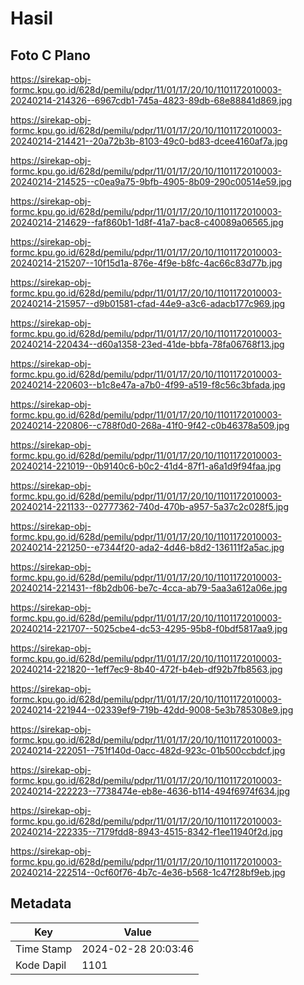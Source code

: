 # Hasil

## Foto C Plano

https://sirekap-obj-formc.kpu.go.id/628d/pemilu/pdpr/11/01/17/20/10/1101172010003-20240214-214326--6967cdb1-745a-4823-89db-68e88841d869.jpg

https://sirekap-obj-formc.kpu.go.id/628d/pemilu/pdpr/11/01/17/20/10/1101172010003-20240214-214421--20a72b3b-8103-49c0-bd83-dcee4160af7a.jpg

https://sirekap-obj-formc.kpu.go.id/628d/pemilu/pdpr/11/01/17/20/10/1101172010003-20240214-214525--c0ea9a75-9bfb-4905-8b09-290c00514e59.jpg

https://sirekap-obj-formc.kpu.go.id/628d/pemilu/pdpr/11/01/17/20/10/1101172010003-20240214-214629--faf860b1-1d8f-41a7-bac8-c40089a06565.jpg

https://sirekap-obj-formc.kpu.go.id/628d/pemilu/pdpr/11/01/17/20/10/1101172010003-20240214-215207--10f15d1a-876e-4f9e-b8fc-4ac66c83d77b.jpg

https://sirekap-obj-formc.kpu.go.id/628d/pemilu/pdpr/11/01/17/20/10/1101172010003-20240214-215957--d9b01581-cfad-44e9-a3c6-adacb177c969.jpg

https://sirekap-obj-formc.kpu.go.id/628d/pemilu/pdpr/11/01/17/20/10/1101172010003-20240214-220434--d60a1358-23ed-41de-bbfa-78fa06768f13.jpg

https://sirekap-obj-formc.kpu.go.id/628d/pemilu/pdpr/11/01/17/20/10/1101172010003-20240214-220603--b1c8e47a-a7b0-4f99-a519-f8c56c3bfada.jpg

https://sirekap-obj-formc.kpu.go.id/628d/pemilu/pdpr/11/01/17/20/10/1101172010003-20240214-220806--c788f0d0-268a-41f0-9f42-c0b46378a509.jpg

https://sirekap-obj-formc.kpu.go.id/628d/pemilu/pdpr/11/01/17/20/10/1101172010003-20240214-221019--0b9140c6-b0c2-41d4-87f1-a6a1d9f94faa.jpg

https://sirekap-obj-formc.kpu.go.id/628d/pemilu/pdpr/11/01/17/20/10/1101172010003-20240214-221133--02777362-740d-470b-a957-5a37c2c028f5.jpg

https://sirekap-obj-formc.kpu.go.id/628d/pemilu/pdpr/11/01/17/20/10/1101172010003-20240214-221250--e7344f20-ada2-4d46-b8d2-136111f2a5ac.jpg

https://sirekap-obj-formc.kpu.go.id/628d/pemilu/pdpr/11/01/17/20/10/1101172010003-20240214-221431--f8b2db06-be7c-4cca-ab79-5aa3a612a06e.jpg

https://sirekap-obj-formc.kpu.go.id/628d/pemilu/pdpr/11/01/17/20/10/1101172010003-20240214-221707--5025cbe4-dc53-4295-95b8-f0bdf5817aa9.jpg

https://sirekap-obj-formc.kpu.go.id/628d/pemilu/pdpr/11/01/17/20/10/1101172010003-20240214-221820--1eff7ec9-8b40-472f-b4eb-df92b7fb8563.jpg

https://sirekap-obj-formc.kpu.go.id/628d/pemilu/pdpr/11/01/17/20/10/1101172010003-20240214-221944--02339ef9-719b-42dd-9008-5e3b785308e9.jpg

https://sirekap-obj-formc.kpu.go.id/628d/pemilu/pdpr/11/01/17/20/10/1101172010003-20240214-222051--751f140d-0acc-482d-923c-01b500ccbdcf.jpg

https://sirekap-obj-formc.kpu.go.id/628d/pemilu/pdpr/11/01/17/20/10/1101172010003-20240214-222223--7738474e-eb8e-4636-b114-494f6974f634.jpg

https://sirekap-obj-formc.kpu.go.id/628d/pemilu/pdpr/11/01/17/20/10/1101172010003-20240214-222335--7179fdd8-8943-4515-8342-f1ee11940f2d.jpg

https://sirekap-obj-formc.kpu.go.id/628d/pemilu/pdpr/11/01/17/20/10/1101172010003-20240214-222514--0cf60f76-4b7c-4e36-b568-1c47f28bf9eb.jpg


## Metadata

| Key        | Value               |
| ---------- | ------------------- |
| Time Stamp | 2024-02-28 20:03:46 |
| Kode Dapil | 1101                |




